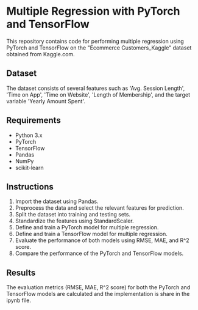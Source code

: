 # Multiple Regression with PyTorch and TensorFlow

This repository contains code for performing multiple regression using PyTorch and TensorFlow on the "Ecommerce Customers_Kaggle" dataset obtained from Kaggle.com.

## Dataset
The dataset consists of several features such as 'Avg. Session Length', 'Time on App', 'Time on Website', 'Length of Membership', and the target variable 'Yearly Amount Spent'. 

## Requirements
- Python 3.x
- PyTorch
- TensorFlow
- Pandas
- NumPy
- scikit-learn

## Instructions
1. Import the dataset using Pandas.
2. Preprocess the data and select the relevant features for prediction.
3. Split the dataset into training and testing sets.
4. Standardize the features using StandardScaler.
5. Define and train a PyTorch model for multiple regression.
6. Define and train a TensorFlow model for multiple regression.
7. Evaluate the performance of both models using RMSE, MAE, and R^2 score.
8. Compare the performance of the PyTorch and TensorFlow models.


## Results
The evaluation metrics (RMSE, MAE, R^2 score) for both the PyTorch and TensorFlow models are calculated and the implementation is share in the ipynb file.



